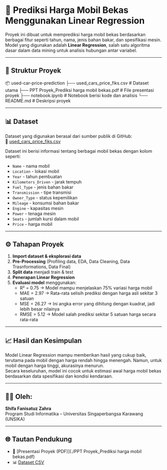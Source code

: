 # 🚗 Prediksi Harga Mobil Bekas Menggunakan Linear Regression

Proyek ini dibuat untuk memprediksi harga mobil bekas berdasarkan berbagai fitur seperti tahun, nama, jenis bahan bakar, dan spesifikasi mesin. Model yang digunakan adalah **Linear Regression**, salah satu algoritma dasar dalam data mining untuk analisis hubungan antar variabel.

---

## 📁 Struktur Proyek
📦 used-car-price-prediction
├── used_cars_price_fiks.csv # Dataset utama
├── PPT Proyek_Prediksi harga mobil bekas.pdf # File presentasi proyek
├── notebook.ipynb # Notebook berisi kode dan analisis
└── README.md # Deskripsi proyek

---

## 📊 Dataset
Dataset yang digunakan berasal dari sumber publik di GitHub:  
🔗 [used_cars_price_fiks.csv](https://raw.githubusercontent.com/FarrelllAdityaaa/dataset-uts-datamining/refs/heads/main/used_cars_price_fiks.csv)

Dataset ini berisi informasi tentang berbagai mobil bekas dengan kolom seperti:
- `Name` - nama mobil
- `Location` - lokasi mobil
- `Year` - tahun pembuatan
- `Kilometers_Driven` - jarak tempuh
- `Fuel_Type` - jenis bahan bakar
- `Transmission` - tipe transmisi
- `Owner_Type` - status kepemilikan
- `Mileage` - konsumsi bahan bakar
- `Engine` - kapasitas mesin
- `Power` - tenaga mesin
- `Seats` - jumlah kursi dalam mobil
- `Price` - harga mobil

---

## ⚙️ Tahapan Proyek
1. **Import dataset & eksplorasi data**
2. **Pre-Processing** (Profiling data, EDA, Data Cleaning, Data Trasnformations, Data Final)
3. **Split data** menjadi train & test
4. **Penerapan Linear Regression**
5. **Evaluasi model** menggunakan:
   - R² = 0.75 → Model mampu menjelaskan 75% variasi harga mobil  
   - MAE = 2.97 → Rata-rata selisih prediksi dengan harga asli sekitar 3 satuan
   - MSE = 26.27 → Ini angka error yang dihitung dengan kuadrat, jadi lebih besar nilainya 
   - RMSE = 5.12 → Model salah prediksi sekitar 5 satuan harga secara rata-rata

---

## 📈 Hasil dan Kesimpulan
Model Linear Regression mampu memberikan hasil yang cukup baik, terutama pada mobil dengan harga rendah hingga menengah. Namun, untuk mobil dengan harga tinggi, akurasinya menurun.  
Secara keseluruhan, model ini cocok untuk estimasi awal harga mobil bekas berdasarkan data spesifikasi dan kondisi kendaraan.

---

## 👩‍💻 Oleh:
**Shifa Fanisatuz Zahra**  
Program Studi Informatika – Universitas Singaperbangsa Karawang (UNSIKA)

---

## 🌐 Tautan Pendukung
- 📄 [Presentasi Proyek (PDF)](./PPT Proyek_Prediksi harga mobil bekas.pdf)  
- 📊 [Dataset CSV](./used_cars_price_fiks.csv)
